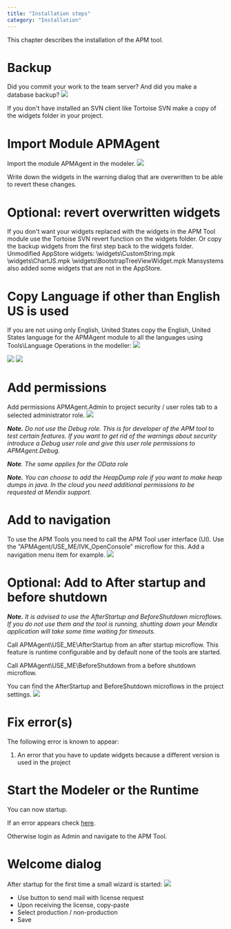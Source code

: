 ```yaml
---
title: "Installation steps"
category: "Installation"
---
```

This chapter describes the installation of the APM tool.

# Backup

Did you commit your work to the team server? And did you make a database backup?
![](attachments/20644417/21168256.png)

If you don't have installed an SVN client like Tortoise SVN make a copy of the widgets folder in your project.

# Import Module APMAgent

Import the module APMAgent in the modeler.
![](attachments/20644417/21168257.png)

Write down the widgets in the warning dialog that are overwritten to be able to revert these changes.

# Optional: revert overwritten widgets

If you don't want your widgets replaced with the widgets in the APM Tool module use the Tortoise SVN revert function on the widgets folder. Or copy the backup widgets from the first step back to the widgets folder.
Unmodified AppStore widgets:
\widgets\CustomString.mpk
\widgets\ChartJS.mpk
\widgets\BootstrapTreeViewWidget.mpk
Mansystems also added some widgets that are not in the AppStore.

# Copy Language if other than English US is used

If you are not using only English, United States copy the English, United States language for the APMAgent module to all the languages using Tools\Language Operations in the modeller:
![](attachments/20644417/21168258.png)

![](attachments/20644417/21168259.png)
![](attachments/20644417/21168260.png)

# Add permissions

Add permissions APMAgent.Admin to project security / user roles tab to a selected administrator role.
![](attachments/20644417/21168261.png)

**_Note._** _Do not use the Debug role. This is for developer of the APM tool to test certain features._ _If you want to get rid of the warnings about security introduce a Debug user role and give this user role permissions to APMAgent.Debug._

**_Note_**_. The same applies for the OData role_

**_Note._** _You can choose to add the HeapDump role if you want to make heap dumps in java. In the cloud you need additional permissions to be requested at Mendix support._

# Add to navigation

To use the APM Tools you need to call the APM Tool user interface (UI). Use the "APMAgent/USE_ME/IVK_OpenConsole" microflow for this. Add a navigation menu item for example.
![](attachments/20644417/21168262.png)

# Optional: Add to After startup and before shutdown

**_Note._** _It is advised to use the AfterStartup and BeforeShutdown_ _microflows. If you do not use them and the tool is running, shutting down your Mendix application will take some time waiting for timeouts._

Call APMAgent\USE_ME\AfterStartup from an after startup microflow. This feature is runtime configurable and by default none of the tools are started.

Call APMAgent\USE_ME\BeforeShutdown from a before shutdown microflow.

You can find the AfterStartup and BeforeShutdown microflows in the project settings.
![](attachments/20644417/21168263.png)

# Fix error(s)

The following error is known to appear:

1.  An error that you have to update widgets because a different version is used in the project

# Start the Modeler or the Runtime

You can now startup.

If an error appears check [here](After+Startup+Error).

Otherwise login as Admin and navigate to the APM Tool.

# Welcome dialog

After startup for the first time a small wizard is started:
![](attachments/20644417/21168264.png)

*   Use button to send mail with license request
*   Upon receiving the license, copy-paste
*   Select production / non-production
*   Save
